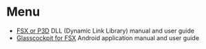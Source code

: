 # Menu

- [FSX or P3D](pages/index-server-app.md) DLL (Dynamic Link Library) manual and user guide
- [Glasscockpit for FSX](pages/index-client-android.md) Android application manual and user guide
